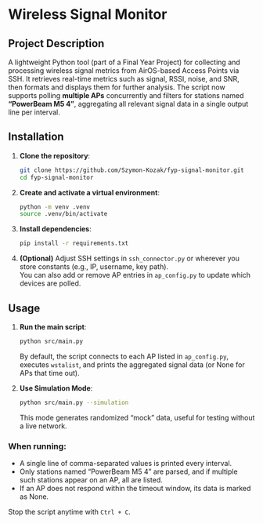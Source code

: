 
# Wireless Signal Monitor

## Project Description
A lightweight Python tool (part of a Final Year Project) for collecting and processing wireless signal metrics from AirOS-based Access Points via SSH. It retrieves real-time metrics such as signal, RSSI, noise, and SNR, then formats and displays them for further analysis. The script now supports polling **multiple APs** concurrently and filters for stations named **“PowerBeam M5 4”**, aggregating all relevant signal data in a single output line per interval.

## Installation
1. **Clone the repository**:
   ```bash
   git clone https://github.com/Szymon-Kozak/fyp-signal-monitor.git
   cd fyp-signal-monitor
   ```

2. **Create and activate a virtual environment**:
   ```bash
   python -m venv .venv
   source .venv/bin/activate
   ```

3. **Install dependencies**:
   ```bash
   pip install -r requirements.txt
   ```

4. **(Optional)** Adjust SSH settings in `ssh_connector.py` or wherever you store constants (e.g., IP, username, key path).  
   You can also add or remove AP entries in `ap_config.py` to update which devices are polled.

## Usage

1. **Run the main script**:
   ```bash
   python src/main.py
   ```

   By default, the script connects to each AP listed in `ap_config.py`, executes `wstalist`, and prints the aggregated signal data (or None for APs that time out).

2. **Use Simulation Mode**:
   ```bash
   python src/main.py --simulation
   ```

   This mode generates randomized “mock” data, useful for testing without a live network.

### When running:
- A single line of comma-separated values is printed every interval.
- Only stations named “PowerBeam M5 4” are parsed, and if multiple such stations appear on an AP, all are listed.
- If an AP does not respond within the timeout window, its data is marked as None.

Stop the script anytime with `Ctrl + C`.
